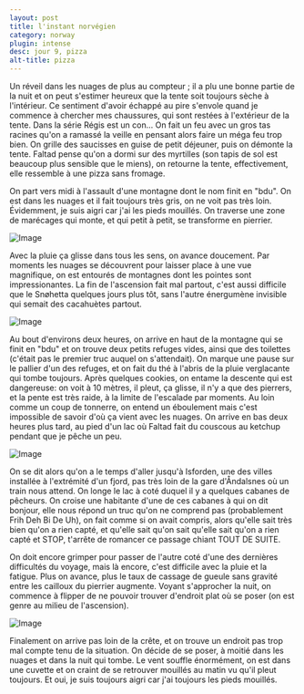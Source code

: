 ```yaml
---
layout: post
title: l'instant norvégien
category: norway
plugin: intense
desc: jour 9, pizza
alt-title: pizza
---
```


Un réveil dans les nuages de plus au compteur ; il a plu une bonne
partie de la nuit et on peut s'estimer heureux que la tente soit
toujours sèche à l'intérieur. Ce sentiment d'avoir échappé au pire
s'envole quand je commence à chercher mes chaussures, qui sont restées
à l'extérieur de la tente. Dans la série Régis est un con... On fait
un feu avec un gros tas racines qu'on a ramassé la veille en pensant
alors faire un méga feu trop bien. On grille des saucisses en guise de
petit déjeuner, puis on démonte la tente. Faltad pense qu'on a dormi
sur des myrtilles (son tapis de sol est beaucoup plus sensible que le
miens), on retourne la tente, effectivement, elle ressemble à une
pizza sans fromage.

On part vers midi à l'assault d'une montagne dont le nom finit en
"bdu". On est dans les nuages et il fait toujours très gris, on ne
voit pas très loin. Évidemment, je suis aigri car j'ai les pieds
mouillés. On traverse une zone de marécages qui monte, et qui petit à
petit, se transforme en pierrier.

![Image](/assets/img/norway/jour9-bdu.jpg)

Avec la pluie ça glisse dans tous les sens, on avance doucement. Par
moments les nuages se découvrent pour laisser place à une vue
magnifique, on est entourés de montagnes dont les pointes sont
impressionantes. La fin de l'ascension fait mal partout, c'est aussi
difficile que le Snøhetta quelques jours plus tôt, sans l'autre
énergumène invisible qui semait des cacahuètes partout.

![Image](/assets/img/norway/jour9-topofthepop.jpg)

Au bout d'environs deux heures, on arrive en haut de la montagne qui
se finit en "bdu" et on trouve deux petits refuges vides, ainsi que
des toilettes (c'était pas le premier truc auquel on s'attendait). On
marque une pause sur le pallier d'un des refuges, et on fait du thé à
l'abris de la pluie verglacante qui tombe toujours. Après quelques
cookies, on entame la descente qui est dangereuse: on voit à 10
mètres, il pleut, ça glisse, il n'y a que des pierrers, et la pente
est très raide, à la limite de l'escalade par moments. Au loin comme
un coup de tonnerre, on entend un éboulement mais c'est impossible de
savoir d'où ça vient avec les nuages. On arrive en bas deux heures
plus tard, au pied d'un lac où Faltad fait du couscous au ketchup
pendant que je pêche un peu.

![Image](/assets/img/norway/jour9-lac.jpg)

On se dit alors qu'on a le temps d'aller jusqu'à Isforden, une des
villes installée à l'extrémité d'un fjord, pas très loin de la gare
d'Åndalsnes où un train nous attend. On longe le lac à coté duquel il
y a quelques cabanes de pêcheurs. On croise une habitante d'une de ces
cabanes à qui on dit bonjour, elle nous répond un truc qu'on ne
comprend pas (probablement Frih Deh Bi De Uh), on fait comme si on
avait compris, alors qu'elle sait très bien qu'on a rien capté, et
qu'elle sait qu'on sait qu'elle sait qu'on a rien capté et STOP,
t'arrête de romancer ce passage chiant TOUT DE SUITE.

On doit encore grimper pour passer de l'autre coté d'une des dernières
difficultés du voyage, mais là encore, c'est difficile avec la pluie
et la fatigue. Plus on avance, plus le taux de cassage de gueule sans
gravité entre les cailloux du pierrier augmente.  Voyant s'approcher
la nuit, on commence à flipper de ne pouvoir trouver d'endroit plat où
se poser (on est genre au milieu de l'ascension).

![Image](/assets/img/norway/jour9-dark.jpg)

Finalement on arrive pas loin de la crête, et on trouve un endroit pas
trop mal compte tenu de la situation. On décide de se poser, à moitié
dans les nuages et dans la nuit qui tombe. Le vent souffle énormément,
on est dans une cuvette et on craint de se retrouver mouillés au matin
vu qu'il pleut toujours. Et oui, je suis toujours aigri car j'ai
toujours les pieds mouillés.
